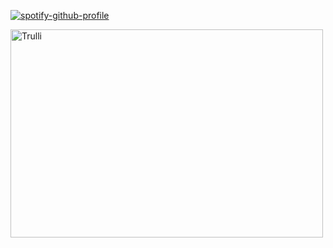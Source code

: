 [![spotify-github-profile](https://spotify-github-profile.kittinanx.com/api/view?uid=31emw27hdnz23bbvfx4humhc7cjq&cover_image=true&theme=novatorem&show_offline=false&background_color=000000&interchange=true&bar_color=000000&bar_color_cover=true)](https://github.com/kittinan/spotify-github-profile)

<img src="https://pbs.twimg.com/media/GwUGKxjXsAAhYg4?format=jpg&name=large" alt="Trulli" width="500" height="333">
